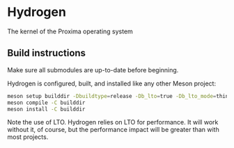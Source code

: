 # Hydrogen
The kernel of the Proxima operating system

## Build instructions
Make sure all submodules are up-to-date before beginning.

Hydrogen is configured, built, and installed like any other Meson project:
```sh
meson setup builddir -Dbuildtype=release -Db_lto=true -Db_lto_mode=thin -Db_ndebug=true
meson compile -C builddir
meson install -C builddir
```

Note the use of LTO. Hydrogen relies on LTO for performance. It will work without it, of course, but the performance
impact will be greater than with most projects.

